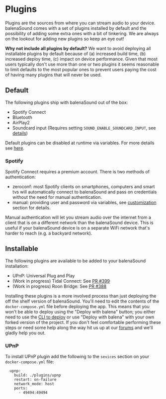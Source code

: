 # Plugins

Plugins are the sources from where you can stream audio to your device. balenaSound comes with a set of plugins installed by default and the possibility of adding some extra ones with a bit of tinkering. We are always on the lookout for adding new plugins so keep an eye out!

**Why not include all plugins by default?**
We want to avoid deploying all installable plugins by default because of (a) increased build time, (b) increased deploy time, (c) impact on device performance. Given that most users typically don't use more than one or two plugins it seems reasonable to limit defaults to the most popular ones to prevent users paying the cost of having many plugins that will never be used.

## Default

The following plugins ship with balenaSound out of the box:

- Spotify Connect
- Bluetooth
- AirPlay2
- Soundcard input (Requires setting `SOUND_ENABLE_SOUNDCARD_INPUT`, see [details](customization#plugins))

Default plugins can be disabled at runtime via variables. For more details see [here](customization#plugins).

### Spotify

Spotify Connect requires a premium account. There is two methods of authentication:

- zeroconf: most Spotify clients on smartphones, computers and smart tvs will automatically connect to balenaSound and pass on credentials without the need for manual authentication.
- manual: providing user and password via variables, see [customization](customization#plugins) section for details.

Manual authentication will let you stream audio over the internet from a client that is on a different network than the balenaSound device. This is useful if your balenaSound device is on a separate WiFi network that's harder to reach (e.g. a backyard network).

## Installable

The following plugins are available to be added to your balenaSound installation:

- UPnP: Universal Plug and Play
- (Work in progress) Tidal Connect: See [PR #399](https://github.com/balena-io-experimental/balena-sound/pull/399)
- (Work in progress) Roon Bridge: See [PR #388](https://github.com/balena-io-experimental/balena-sound/pull/388)

Installing these plugins is a more involved process than just deploying the off the shelf version of balenaSound. You'll need to edit the contents of the `docker-compose.yml` file before deploying the app. This means that you won't be able to deploy using the "Deploy with balena" button; you either need to use the [CLI to deploy](https://balena-labs-projects.github.io/balena-sound/getting-started#cli-deploy) or use "Deploy with balena" with your own forked version of the project. If you don't feel comfortable performing these steps or need some help along the way hit us up at our [forums](https://forums.balena.io) and we'll gladly help you out.

### UPnP

To install UPnP plugin add the following to the `sevices` section on your `docker-compose.yml` file:

```
  upnp:
    build: ./plugins/upnp
    restart: on-failure
    network_mode: host
    ports:
      - 49494:49494
```
